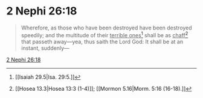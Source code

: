 # 2 Nephi 26:18

> Wherefore, as those who have been destroyed have been destroyed speedily; and the multitude of their <u>terrible ones</u>[^a] shall be as <u>chaff</u>[^b] that passeth away—yea, thus saith the Lord God: It shall be at an instant, suddenly—

[2 Nephi 26:18](https://www.churchofjesuschrist.org/study/scriptures/bofm/2-ne/26?lang=eng&id=p18#p18)


[^a]: [[Isaiah 29.5|Isa. 29:5.]]
[^b]: [[Hosea 13.3|Hosea 13:3 (1-4)]]; [[Mormon 5.16|Morm. 5:16 (16-18).]]
